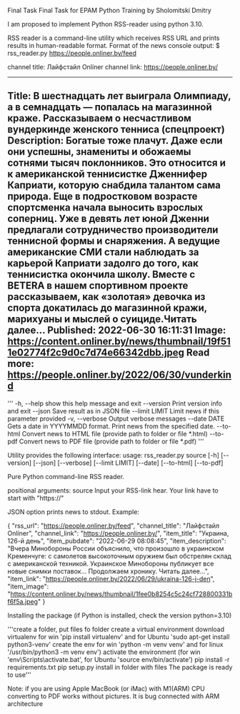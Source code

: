 Final Task Final Task for EPAM Python Training by Sholomitski Dmitry

I am proposed to implement Python RSS-reader using python 3.10.

RSS reader is a command-line utility which receives RSS URL and prints results in human-readable format. Format of the news console output: $ rss_reader.py https://people.onliner.by/feed

channel title:  Лайфстайл Onlíner
channel link:  https://people.onliner.by/
************************************************************************************************************************
Title: В шестнадцать лет выиграла Олимпиаду, а в семнадцать — попалась на магазинной краже. Рассказываем о несчастливом вундеркинде женского тенниса (спецпроект)
Description: Богатые тоже плачут. Даже если они успешны, знамениты и обожаемы сотнями тысяч поклонников. Это относится и к американской теннисистке Дженнифер Каприати, которую снабдила талантом сама природа. Еще в подростковом возрасте спортсменка начала выносить взрослых соперниц. Уже в девять лет юной Дженни предлагали сотрудничество производители теннисной формы и снаряжения. А ведущие американские СМИ стали наблюдать за карьерой Каприати задолго до того, как теннисистка окончила школу. Вместе с BETERA в нашем спортивном проекте рассказываем, как «золотая» девочка из спорта докатилась до магазинной кражи, марихуаны и мыслей о суициде.Читать далее…
Published: 2022-06-30 16:11:31
Image: https://content.onliner.by/news/thumbnail/19f511e02774f2c9d0c7d74e66342dbb.jpeg
Read more: https://people.onliner.by/2022/06/30/vunderkind
------------------------------------------------------------------------------------------------------------------------
'''
-h, --help     show this help message and exit
--version      Print version info and exit
--json         Save result as in JSON file
--limit LIMIT  Limit news if this parameter provided
-v, --verbose  Output verbose messages
--date DATE    Gets a date in YYYYMMDD format. Print news from the specified date.
--to-html      Convert news to HTML file (provide path to folder or file *.html)
--to-pdf       Convert news to PDF file (provide path to folder or file *.pdf)
'''


Utility provides the following interface: usage: rss_reader.py source [-h] [--version] [--json] [--verbose] [--limit LIMIT] [--date] [--to-html] [--to-pdf]

Pure Python command-line RSS reader.

positional arguments: source Input your RSS-link hear. Your link have to start with "https://"

JSON option prints news to stdout. Example:


{
    "rss_url": "https://people.onliner.by/feed",
    "channel_title": "Лайфстайл Onlíner",
    "channel_link": "https://people.onliner.by/",
    "item_title": "Украина, 126-й день",
    "item_pubdate": "2022-06-29 08:08:45",
    "item_description": "Вчера Минобороны России объяснило, что произошло в украинском Кременчуге: с самолетов высокоточным оружием был обстрелян склад с американской техникой. Украинское Минобороны публикует все новые снимки поставок... Продолжаем хронику. Читать далее…",
    "item_link": "https://people.onliner.by/2022/06/29/ukraina-126-j-den",
    "item_image": "https://content.onliner.by/news/thumbnail/1fee0b8254c5c24cf728800331bf6f5a.jpeg"
}

Installing the package (if Python is installed, check the version python=3.10)




'''create a folder, put files fo folder
create a virtual environment 
download virtualenv for win 'pip install virtualenv' and for Ubuntu 'sudo apt-get install python3-venv'
create the env for win 'python -m venv venv' and for linux '/usr/bin/python3 -m venv env')
activate the environment (for win 'env\Scripts\activate.bat', for Ubuntu 'source env/bin/activate')
pip install -r requirements.txt
pip setup.py install in folder with files
The package is ready to use'''

Note: if you are using Apple MacBook (or iMac) with M1(ARM) CPU converting to PDF works without pictures. It is bug connected with ARM architecture